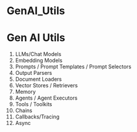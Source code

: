 # GenAI_Utils

 # Gen AI Utils
 1. LLMs/Chat Models
 2. Embedding Models
 3. Prompts / Prompt Templates / Prompt Selectors
 4. Output Parsers
 5. Document Loaders
 6. Vector Stores / Retrievers
 7. Memory
 8. Agents / Agent Executors
 9. Tools / Toolkits
 10. Chains
 11. Callbacks/Tracing
 12. Async

